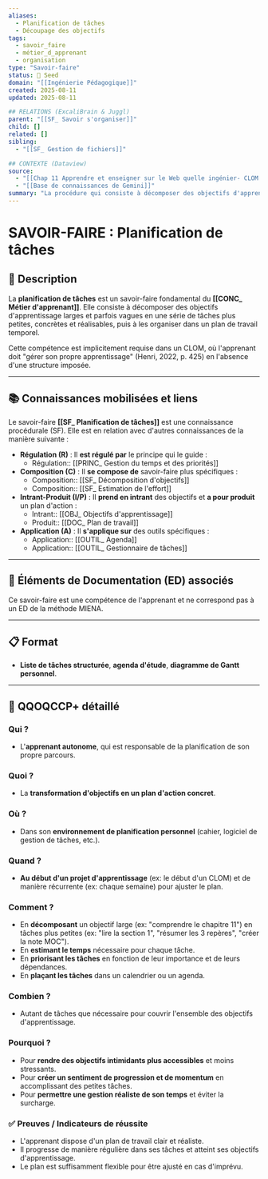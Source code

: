 ```yaml
---
aliases:
  - Planification de tâches
  - Découpage des objectifs
tags:
  - savoir_faire
  - métier_d_apprenant
  - organisation
type: "Savoir-faire"
status: 🌱 Seed
domain: "[[Ingénierie Pédagogique]]"
created: 2025-08-11
updated: 2025-08-11

## RELATIONS (ExcaliBrain & Juggl)
parent: "[[SF_ Savoir s'organiser]]"
child: []
related: []
sibling:
  - "[[SF_ Gestion de fichiers]]"

## CONTEXTE (Dataview)
source:
  - "[[Chap 11 Apprendre et enseigner sur le Web quelle ingénier- CLOM.pdf]]"
  - "[[Base de connaissances de Gemini]]"
summary: "La procédure qui consiste à décomposer des objectifs d'apprentissage en tâches plus petites et réalisables, et à les organiser dans un plan de travail."
---
```


# SAVOIR-FAIRE : Planification de tâches

## 📌 Description
La **planification de tâches** est un savoir-faire fondamental du **[[CONC_ Métier d'apprenant]]**. Elle consiste à décomposer des objectifs d'apprentissage larges et parfois vagues en une série de tâches plus petites, concrètes et réalisables, puis à les organiser dans un plan de travail temporel.

Cette compétence est implicitement requise dans un CLOM, où l'apprenant doit "gérer son propre apprentissage" (Henri, 2022, p. 425) en l'absence d'une structure imposée.

---
## 📚 Connaissances mobilisées et liens
Le savoir-faire **[[SF_ Planification de tâches]]** est une connaissance procédurale (SF). Elle est en relation avec d'autres connaissances de la manière suivante :

- **Régulation (R)** : Il **est régulé par** le principe qui le guide :
    - Régulation:: [[PRINC_ Gestion du temps et des priorités]]
- **Composition (C)** : Il **se compose de** savoir-faire plus spécifiques :
    - Composition:: [[SF_ Décomposition d'objectifs]] 
    - Composition:: [[SF_ Estimation de l'effort]] 
- **Intrant-Produit (I/P)** : Il **prend en intrant** des objectifs et **a pour produit** un plan d'action :
    - Intrant:: [[OBJ_ Objectifs d'apprentissage]]
    - Produit:: [[DOC_ Plan de travail]]
- **Application (A)** : Il **s'applique sur** des outils spécifiques :
    - Application:: [[OUTIL_ Agenda]]
    - Application:: [[OUTIL_ Gestionnaire de tâches]]

---
## 🔄 Éléments de Documentation (ED) associés

Ce savoir-faire est une compétence de l'apprenant et ne correspond pas à un ED de la méthode MIENA.

---
## 📋 Format
- **Liste de tâches structurée**, **agenda d'étude**, **diagramme de Gantt personnel**.

---

## 🔎 QQOQCCP+ détaillé

### Qui ?
- L'**apprenant autonome**, qui est responsable de la planification de son propre parcours.

### Quoi ?
- La **transformation d'objectifs en un plan d'action concret**.

### Où ?
- Dans son **environnement de planification personnel** (cahier, logiciel de gestion de tâches, etc.).

### Quand ?
- **Au début d'un projet d'apprentissage** (ex: le début d'un CLOM) et de manière récurrente (ex: chaque semaine) pour ajuster le plan.

### Comment ?
- En **décomposant** un objectif large (ex: "comprendre le chapitre 11") en tâches plus petites (ex: "lire la section 1", "résumer les 3 repères", "créer la note MOC").
- En **estimant le temps** nécessaire pour chaque tâche.
- En **priorisant les tâches** en fonction de leur importance et de leurs dépendances.
- En **plaçant les tâches** dans un calendrier ou un agenda.

### Combien ?
- Autant de tâches que nécessaire pour couvrir l'ensemble des objectifs d'apprentissage.

### Pourquoi ?
- Pour **rendre des objectifs intimidants plus accessibles** et moins stressants.
- Pour **créer un sentiment de progression et de momentum** en accomplissant des petites tâches.
- Pour **permettre une gestion réaliste de son temps** et éviter la surcharge.

### ✅ Preuves / Indicateurs de réussite
- L'apprenant dispose d'un plan de travail clair et réaliste.
- Il progresse de manière régulière dans ses tâches et atteint ses objectifs d'apprentissage.
- Le plan est suffisamment flexible pour être ajusté en cas d'imprévu.